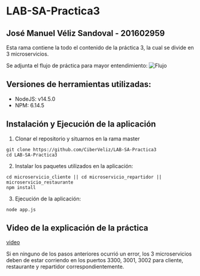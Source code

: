 # LAB-SA-Practica3

## José Manuel Véliz Sandoval - 201602959

Esta rama contiene la todo el contenido de la práctica 3, la cual se divide en 3 microservicios.

Se adjunta el flujo de práctica para mayor entendimiento:
![Flujo](https://drive.google.com/uc?export=view&id=1KU4cHYpQCDbE8aF_r1kRBDZ1LSt4Mp08)

## Versiones de herramientas utilizadas:

- NodeJS: v14.5.0
- NPM: 6.14.5

## Instalación y Ejecución de la aplicación

1. Clonar el repositorio y situarnos en la rama master

```
git clone https://github.com/CiberVeliz/LAB-SA-Practica3
cd LAB-SA-Practica3
```

2. Instalar los paquetes utilizados en la aplicación:

```
cd microservicio_cliente || cd microservicio_repartidor || microservicio_restaurante
npm install
```

3. Ejecución de la aplicación:

```
node app.js
```

## Video de la explicación de la práctica

[video](https://drive.google.com/file/d/1dYpWccmjN4fLKLgYmLWPkBgjr4tdCYLj/view?usp=sharing)

Si en ninguno de los pasos anteriores ocurrió un error, los 3 microservicios deben de estar corriendo en los puertos 3300, 3001, 3002 para cliente, restaurante y repartidor correspondientemente.
